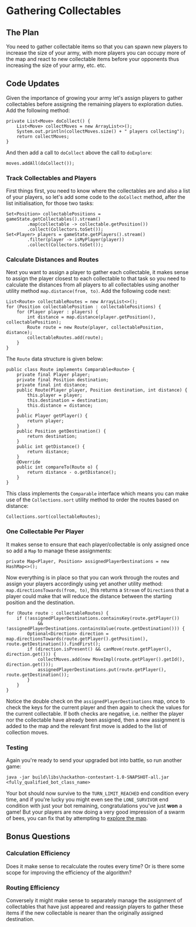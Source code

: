 # Gathering Collectables

## The Plan
You need to gather collectable items so that you can spawn new players to increase the size of your army, with more
players you can occupy more of the map and react to new collectable items before your opponents thus increasing the
size of your army, etc. etc.

## Code Updates
Given the importance of growing your army let's assign players to gather collectables before assigning the remaining
players to exploration duties.  Add the following method:
```
private List<Move> doCollect() {
    List<Move> collectMoves = new ArrayList<>();
    System.out.println(collectMoves.size() + " players collecting");
    return collectMoves;
}
```

And then add a call to `doCollect` above the call to `doExplore`:
```
moves.addAll(doCollect());
```

### Track Collectables and Players
First things first, you need to know where the collectables are and also a list of your players, so let's add some code
to the `doCollect` method, after the list initialisation, for those two tasks:
```
Set<Position> collectablePositions = gameState.getCollectables().stream()
        .map(collectable -> collectable.getPosition())
        .collect(Collectors.toSet());
Set<Player> players = gameState.getPlayers().stream()
        .filter(player -> isMyPlayer(player))
        .collect(Collectors.toSet());
```

### Calculate Distances and Routes
Next you want to assign a player to gather each collectable, it makes sense to assign the player closest to each
collectable to that task so you need to calculate the distances from all players to all collectables using another
utility method `map.distance(from, to)`.  Add the following code next:
```
List<Route> collectableRoutes = new ArrayList<>();
for (Position collectablePosition : collectablePositions) {
    for (Player player : players) {
        int distance = map.distance(player.getPosition(), collectablePosition);
        Route route = new Route(player, collectablePosition, distance);
        collectableRoutes.add(route);
    }
}
```

The `Route` data structure is given below:
```
public class Route implements Comparable<Route> {
    private final Player player;
    private final Position destination;
    private final int distance;
    public Route(Player player, Position destination, int distance) {
        this.player = player;
        this.destination = destination;
        this.distance = distance;
    }
    public Player getPlayer() {
        return player;
    }
    public Position getDestination() {
        return destination;
    }
    public int getDistance() {
        return distance;
    }
    @Override
    public int compareTo(Route o) {
        return distance - o.getDistance();
    }
}
```

This class implements the `Comparable` interface which means you can make use of the `Collections.sort` utility method
to order the routes based on distance:
```
Collections.sort(collectableRoutes);
```

### One Collectable Per Player
It makes sense to ensure that each player/collectable is only assigned once so add a `Map` to manage these assignments:
```
private Map<Player, Position> assignedPlayerDestinations = new HashMap<>();
```

Now everything is in place so that you can work through the routes and assign your players accordingly using yet another
utility method: `map.directionsTowards(from, to)`, this returns a `Stream` of `Direction`s that a player could make
that will reduce the distance between the starting position and the destination.
```
for (Route route : collectableRoutes) {
    if (!assignedPlayerDestinations.containsKey(route.getPlayer())
            && !assignedPlayerDestinations.containsValue(route.getDestination())) {
        Optional<Direction> direction = map.directionsTowards(route.getPlayer().getPosition(), route.getDestination()).findFirst();
        if (direction.isPresent() && canMove(route.getPlayer(), direction.get())) {
            collectMoves.add(new MoveImpl(route.getPlayer().getId(), direction.get()));
            assignedPlayerDestinations.put(route.getPlayer(), route.getDestination());
        }
    }
}
```

Notice the double check on the `assignedPlayerDestinations` map, once to check the keys for the current player and then
again to check the values for the current collectable. If both checks are negative, i.e. neither the player nor the
collectable have already been assigned, then a new assignment is added to the map and the relevant first move is
added to the list of collection moves.

### Testing
Again you're ready to send your upgraded bot into battle, so run another game:
```
java -jar build\libs\hackathon-contestant-1.0-SNAPSHOT-all.jar <fully_qualified_bot_class_name>
```

Your bot should now survive to the `TURN_LIMIT_REACHED` end condition every time, and if you're lucky you might even
see the `LONE_SURVIVOR` end condition with just your bot remaining, congratulations you've just **won** a game! But
your players are now doing a very good impression of a swarm of bees, you can fix that by attempting to
[explore the map](4-exploring-the-map.md).

## Bonus Questions
### Calculation Efficiency
Does it make sense to recalculate the routes every time? Or is there some scope for improving the efficiency of the
algorithm?

### Routing Efficiency
Conversely it might make sense to separately manage the assignment of collectables that have just appeared and reassign
players to gather these items if the new collectable is nearer than the originally assigned destination.
